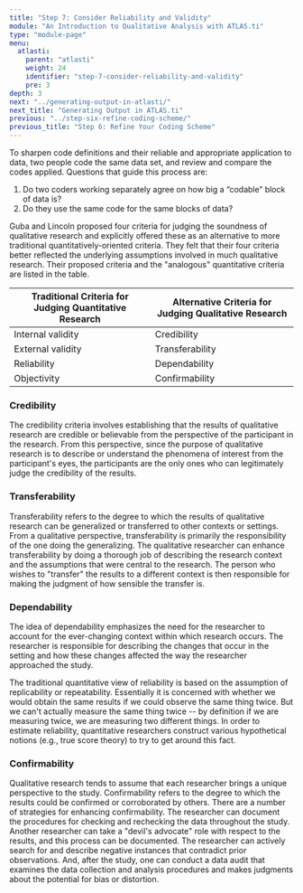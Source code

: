```yaml
---
title: "Step 7: Consider Reliability and Validity"
module: "An Introduction to Qualitative Analysis with ATLAS.ti"
type: "module-page"
menu:
  atlasti:
    parent: "atlasti"
    weight: 24
    identifier: "step-7-consider-reliability-and-validity"
    pre: 3
depth: 3
next: "../generating-output-in-atlasti/"
next_title: "Generating Output in ATLAS.ti"
previous: "../step-six-refine-coding-scheme/"
previous_title: "Step 6: Refine Your Coding Scheme"
---
```


To sharpen code definitions and their reliable and appropriate application to data, two people code the same data set, and review and compare the codes applied. Questions that guide this process are:

1. Do two coders working separately agree on how big a “codable” block of data is?
2. Do they use the same code for the same blocks of data?

Guba and Lincoln proposed four criteria for judging the soundness of qualitative research and explicitly offered these as an alternative to more traditional quantitatively-oriented criteria. They felt that their four criteria better reflected the underlying assumptions involved in much qualitative research. Their proposed criteria and the "analogous" quantitative criteria are listed in the table.

<table>
<thead>
<tr>
<th class="th1">Traditional Criteria for Judging Quantitative Research</th>
<th class="th1">Alternative Criteria for Judging Qualitative Research</th>
</tr>
</thead>
<tr>
<td>Internal validity</td>
<td>Credibility</td>
</tr>
<tr>
<td>External validity</td>
<td>Transferability</td>
</tr>
<tr>
<td>Reliability</td>
<td>Dependability</td>
</tr>
<tr>
<td>Objectivity</td>
<td>Confirmability</td>
</tr>
</table>

### Credibility
 The credibility criteria involves establishing that the results of qualitative research are credible or believable from the perspective of the participant in the research. From this perspective, since the purpose of qualitative research is to describe or understand the phenomena of interest from the participant's eyes, the participants are the only ones who can legitimately judge the credibility of the results.

### Transferability

Transferability refers to the degree to which the results of qualitative research can be generalized or transferred to other contexts or settings. From a qualitative perspective, transferability is primarily the responsibility of the one doing the generalizing. The qualitative researcher can enhance transferability by doing a thorough job of describing the research context and the assumptions that were central to the research. The person who wishes to "transfer" the results to a different context is then responsible for making the judgment of how sensible the transfer is.

### Dependability

The idea of dependability emphasizes the need for the researcher to account for the ever-changing context within which research occurs. The researcher is responsible for describing the changes that occur in the setting and how these changes affected the way the researcher approached the study.

The traditional quantitative view of reliability is based on the assumption of replicability or repeatability. Essentially it is concerned with whether we would obtain the same results if we could observe the same thing twice. But we can't actually measure the same thing twice -- by definition if we are measuring twice, we are measuring two different things. In order to estimate reliability, quantitative researchers construct various hypothetical notions (e.g., true score theory) to try to get around this fact.

### Confirmability

Qualitative research tends to assume that each researcher brings a unique perspective to the study. Confirmability refers to the degree to which the results could be confirmed or corroborated by others. There are a number of strategies for enhancing confirmability. The researcher can document the procedures for checking and rechecking the data throughout the study. Another researcher can take a "devil's advocate" role with respect to the results, and this process can be documented. The researcher can actively search for and describe negative instances that contradict prior observations. And, after the study, one can conduct a data audit that examines the data collection and analysis procedures and makes judgments about the potential for bias or distortion.